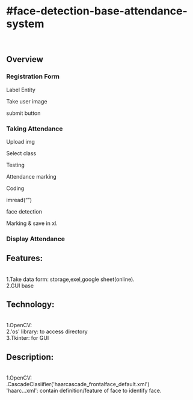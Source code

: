 <p>
<h1>#face-detection-base-attendance-system</h1></br>
<h2>Overview</h2>
<h3>Registration Form </h3>
	<p>Label    Entity</p>
    <p>Take user image</p>
    <p>submit button </p>
<h3>Taking Attendance</h3>
	<p>Upload img</p>
	<p>Select class</p>
	<p>Testing</p> 
	<p>Attendance marking</p>
	<p>Coding</p> 
<p>imread(“”)</p>
<p>face detection</p>
<p>Marking & save in xl.</p>

<h3>Display Attendance</h3>


<h2>Features:</h2></br>
	1.Take data form: storage,exel,google sheet(online).</br>
	2.GUI base</br>
<h2>Technology:</h2></br>
	1.OpenCV:</br>
	2.'os' library: to access directory</br> 
	3.Tkinter: for GUI</br>
<h2>Description:</h2></br>
	1.OpenCV:</br>
		.CascadeClasiifier('haarcascade_frontalface_default.xml')</br>
			'haarc...xml': contain definition/feature of face to identify face.</br>
		
</p>	
 
    
